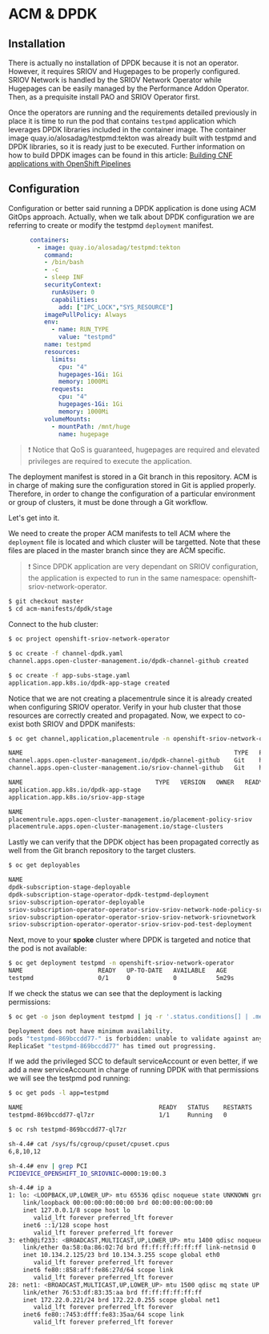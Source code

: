 # ACM & DPDK

## Installation

There is actually no installation of DPDK because it is not an operator. However, it requires SRIOV and Hugepages to be properly configured. SRIOV Network is handled by the SRIOV Network Operator while Hugepages can be easily managed by the Performance Addon Operator. Then, as a prequisite install PAO and SRIOV Operator first.

Once the operators are running and the requirements detailed previously in place it is time to run the pod that contains `testpmd` application which leverages DPDK libraries included in the container image. The container image quay.io/alosadag/testpmd:tekton was already built with testpmd and DPDK libraries, so it is ready just to be executed. Further information on how to build DPDK images can be found in this article: [Building CNF applications with OpenShift Pipelines
](https://www.openshift.com/blog/building-cnf-applications-with-openshift-pipelines)

## Configuration

Configuration or better said running a DPDK application is done using ACM GitOps approach. Actually, when we talk about DPDK configuration we are referring to create or modify the testpmd `deployment` manifest.

```yaml
      containers:
        - image: quay.io/alosadag/testpmd:tekton
          command:
          - /bin/bash
          - -c
          - sleep INF
          securityContext:
            runAsUser: 0
            capabilities:
              add: ["IPC_LOCK","SYS_RESOURCE"]
          imagePullPolicy: Always
          env:
            - name: RUN_TYPE
              value: "testpmd"
          name: testpmd
          resources:
            limits:
              cpu: "4"
              hugepages-1Gi: 1Gi
              memory: 1000Mi
            requests:
              cpu: "4"
              hugepages-1Gi: 1Gi
              memory: 1000Mi
          volumeMounts:
            - mountPath: /mnt/huge
              name: hugepage
```

> :exclamation: Notice that QoS is guaranteed, hugepages are required and elevated privileges are required to execute the application.


The deployment manifest is stored in a Git branch in this repository. ACM is in charge of making sure the configuration stored in Git is applied properly. Therefore, in order to change the configuration of a particular environment or group of clusters, it must be done through a Git workflow.

Let's get into it.

We need to create the proper ACM manifests to tell ACM where the `deployment` file is located and which cluster will be targetted. Note that these files are placed in the master branch since they are ACM specific.

> :exclamation: Since DPDK application are very dependant on SRIOV configuration, the application is expected to run in the same namespace: openshift-sriov-network-operator.

```sh
$ git checkout master
$ cd acm-manifests/dpdk/stage
```
Connect to the hub cluster:

```sh
$ oc project openshift-sriov-network-operator

$ oc create -f channel-dpdk.yaml 
channel.apps.open-cluster-management.io/dpdk-channel-github created

$ oc create -f app-subs-stage.yaml 
application.app.k8s.io/dpdk-app-stage created
```

Notice that we are not creating a placementrule since it is already created when configuring SRIOV operator. Verify in your hub cluster that those resources are correctly created and propagated. Now, we expect to co-exist both SRIOV and DPDK manifests:

```sh
$ oc get channel,application,placementrule -n openshift-sriov-network-operator

NAME                                                           TYPE   PATHNAME                                       AGE
channel.apps.open-cluster-management.io/dpdk-channel-github    Git    https://github.com/alosadagrande/acm-cnf.git   107s
channel.apps.open-cluster-management.io/sriov-channel-github   Git    https://github.com/alosadagrande/acm-cnf.git   11d

NAME                                     TYPE   VERSION   OWNER   READY   AGE
application.app.k8s.io/dpdk-app-stage                                     103s
application.app.k8s.io/sriov-app-stage                                    11d

NAME                                                                   AGE   REPLICAS
placementrule.apps.open-cluster-management.io/placement-policy-sriov   81m   
placementrule.apps.open-cluster-management.io/stage-clusters           11d   
```

Lastly we can verify that the DPDK object has been propagated correctly as well from the Git branch repository to the target clusters.

```sh
$ oc get deployables 

NAME                                                                     TEMPLATE-KIND            TEMPLATE-APIVERSION                  AGE    STATUS
dpdk-subscription-stage-deployable                                       Subscription             apps.open-cluster-management.io/v1   4m6s   Propagated
dpdk-subscription-stage-operator-dpdk-testpmd-deployment                  Deployment               apps/v1                              4m6s   
sriov-subscription-operator-deployable                                                        Subscription             apps.open-cluster-management.io/v1   11d    Propagated
sriov-subscription-operator-operator-sriov-sriov-network-node-policy-sriovnetworknodepolicy   SriovNetworkNodePolicy   sriovnetwork.openshift.io/v1         11d    
sriov-subscription-operator-operator-sriov-sriov-network-sriovnetwork                         SriovNetwork             sriovnetwork.openshift.io/v1         11d    
sriov-subscription-operator-operator-sriov-sriov-pod-test-deployment                          Deployment               apps/v1                              11d   
```

Next, move to your **spoke** cluster where DPDK is targeted and notice that the pod is not available:

```sh
$ oc get deployment testpmd -n openshift-sriov-network-operator
NAME                     READY   UP-TO-DATE   AVAILABLE   AGE
testpmd                  0/1     0            0           5m29s
```
If we check the status we can see that the deployment is lacking permissions:

```sh
$ oc get -o json deployment testpmd | jq -r '.status.conditions[] | .message'

Deployment does not have minimum availability.
pods "testpmd-869bccdd77-" is forbidden: unable to validate against any security context constraint: [spec.containers[0].securityContext.runAsUser: Invalid value: 0: must be in the ranges: [1000650000, 1000659999] spec.containers[0].securityContext.capabilities.add: Invalid value: "IPC_LOCK": capability may not be added spec.containers[0].securityContext.capabilities.add: Invalid value: "SYS_RESOURCE": capability may not be added]
ReplicaSet "testpmd-869bccdd77" has timed out progressing.
```

If we add the privileged SCC to default serviceAccount or even better, if we add a new serviceAccount in charge of running DPDK with that permissions we will see the testpmd pod running:

```sh
$ oc get pods -l app=testpmd

NAME                                      READY   STATUS    RESTARTS   AGE
testpmd-869bccdd77-ql7zr                  1/1     Running   0          5m1s

$ oc rsh testpmd-869bccdd77-ql7zr 

sh-4.4# cat /sys/fs/cgroup/cpuset/cpuset.cpus
6,8,10,12

sh-4.4# env | grep PCI
PCIDEVICE_OPENSHIFT_IO_SRIOVNIC=0000:19:00.3

sh-4.4# ip a
1: lo: <LOOPBACK,UP,LOWER_UP> mtu 65536 qdisc noqueue state UNKNOWN group default qlen 1000
    link/loopback 00:00:00:00:00:00 brd 00:00:00:00:00:00
    inet 127.0.0.1/8 scope host lo
       valid_lft forever preferred_lft forever
    inet6 ::1/128 scope host 
       valid_lft forever preferred_lft forever
3: eth0@if233: <BROADCAST,MULTICAST,UP,LOWER_UP> mtu 1400 qdisc noqueue state UP group default 
    link/ether 0a:58:0a:86:02:7d brd ff:ff:ff:ff:ff:ff link-netnsid 0
    inet 10.134.2.125/23 brd 10.134.3.255 scope global eth0
       valid_lft forever preferred_lft forever
    inet6 fe80::858:aff:fe86:27d/64 scope link 
       valid_lft forever preferred_lft forever
28: net1: <BROADCAST,MULTICAST,UP,LOWER_UP> mtu 1500 qdisc mq state UP group default qlen 1000
    link/ether 76:53:df:83:35:aa brd ff:ff:ff:ff:ff:ff
    inet 172.22.0.221/24 brd 172.22.0.255 scope global net1
       valid_lft forever preferred_lft forever
    inet6 fe80::7453:dfff:fe83:35aa/64 scope link 
       valid_lft forever preferred_lft forever
```







